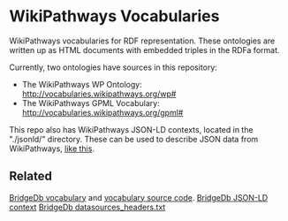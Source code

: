 # WikiPathways Vocabularies

WikiPathways vocabularies for RDF representation. These ontologies are
written up as HTML documents with embedded triples in the RDFa format.

Currently, two ontologies have sources in this repository:

* The WikiPathways WP Ontology: http://vocabularies.wikipathways.org/wp#
* The WikiPathways GPML Vocabulary: http://vocabularies.wikipathways.org/gpml#

This repo also has WikiPathways JSON-LD contexts, located in the "./jsonld/" directory. These can be used to describe JSON data from WikiPathways, [like this](https://json-ld.org/playground/#startTab=tab-expanded&json-ld=%7B%22%40context%22%3A%22https%3A%2F%2Fcdn.rawgit.com%2Fwikipathways%2FWpVocabularies%2Fdebdb40%2Fjsonld%2Fpvjs.jsonld%22%2C%22%40id%22%3A%22WP586%22%2C%22%40type%22%3A%22wp%3APathway%22%2C%22contains%22%3A%22Metabolite%22%7D&context=https%3A%2F%2Fcdn.rawgit.com%2Fwikipathways%2FWpVocabularies%2Fdebdb40e0bf5e85bffc0975eb90d442020a4d440%2Fjsonld%2Fpvjs.jsonld).

## Related
[BridgeDb vocabulary](http://vocabularies.bridgedb.org/ops) and [vocabulary source code](https://github.com/bridgedb/vocabulary).
[BridgeDb JSON-LD context](https://github.com/bridgedb/vocabulary/blob/master/context.jsonld)
[BridgeDb datasources_headers.txt](https://github.com/bridgedb/BridgeDb/blob/master/org.bridgedb.bio/resources/org/bridgedb/bio/datasources_headers.txt)
